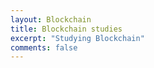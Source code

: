 ```yaml
---
layout: Blockchain
title: Blockchain studies
excerpt: "Studying Blockchain"
comments: false
---
```

